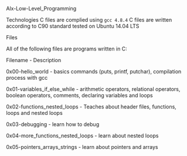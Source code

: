 Alx-Low-Level_Programming

Technologies
C files are complied using `gcc 4.8.4`
C files are written according to C90 standard
tested on Ubuntu 14.04 LTS

Files

All of the following files are programs written in C:

Filename - Description 

0x00-hello_world - 	basics commands (puts, printf, putchar), compilation process with gcc

0x01-variables_if_else_while - 	arithmetic operators, relational operators, boolean operators, comments, declaring variables and loops

0x02-functions_nested_loops - Teaches about header files, functions, loops and nested loops

0x03-debugging - learn how to debug 

0x04-more_functions_nested_loops - learn about nested loops

0x05-pointers_arrays_strings - learn about pointers and arrays
